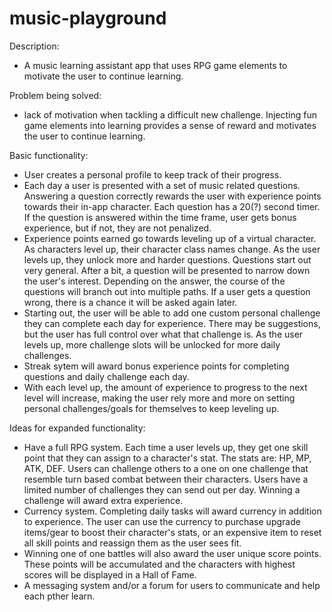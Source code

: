 # music-playground

Description:

- A music learning assistant app that uses RPG game elements to motivate the user to continue learning.

Problem being solved:

- lack of motivation when tackling a difficult new challenge. Injecting fun game elements into learning provides a sense of reward and motivates the user to continue learning.

Basic functionality:

- User creates a personal profile to keep track of their progress.
- Each day a user is presented with a set of music related questions. Answering a question correctly rewards the user with experience points towards their in-app character. Each question has a 20(?) second timer. If the question is answered within the time frame, user gets bonus experience, but if not, they are not penalized.
- Experience points earned go towards leveling up of a virtual character. As characters level up, their character class names change. As the user levels up, they unlock more and harder questions. Questions start out very general. After a bit, a question will be presented to narrow down the user's interest. Depending on the answer, the course of the questions will branch out into multiple paths. If a user gets a question wrong, there is a chance it will be asked again later.
- Starting out, the user will be able to add one custom personal challenge they can complete each day for experience. There may be suggestions, but the user has full control over what that challenge is. As the user levels up, more challenge slots will be unlocked for more daily challenges.
- Streak sytem will award bonus experience points for completing questions and daily challenge each day.
- With each level up, the amount of experience to progress to the next level will increase, making the user rely more and more on setting personal challenges/goals for themselves to keep leveling up.

Ideas for expanded functionality:

- Have a full RPG system. Each time a user levels up, they get one skill point that they can assign to a character's stat. The stats are: HP, MP, ATK, DEF. Users can challenge others to a one on one challenge that resemble turn based combat between their characters. Users have a limited number of challenges they can send out per day. Winning a challenge will award extra experience.
- Currency system. Completing daily tasks will award currency in addition to experience. The user can use the currency to purchase upgrade items/gear to boost their character's stats, or an expensive item to reset all skill points and reassign them as the user sees fit.
- Winning one of one battles will also award the user unique score points. These points will be accumulated and the characters with highest scores will be displayed in a Hall of Fame.
- A messaging system and/or a forum for users to communicate and help each pther learn.
